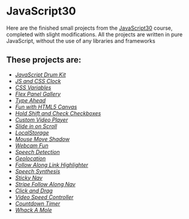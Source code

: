 # JavaScript30

Here are the finished small projects from the [JavaScript30](https://javascript30.com/) course, completed with slight modifications. All the projects are written in pure JavaScript, without the use of any libraries and frameworks

## These projects are:

- _[JavaScript Drum Kit](https://spormuv.github.io/js30/01-drumkit/)_
- _[JS and CSS Clock](https://spormuv.github.io/js30/02-clock/)_
- _[CSS Variables](https://spormuv.github.io/js30/03-css-variables/)_
- _[Flex Panel Gallery](https://spormuv.github.io/js30/05-image-gallery/)_
- _[Type Ahead](https://spormuv.github.io/js30/06-type-ahead/)_
- _[Fun with HTML5 Canvas](https://spormuv.github.io/js30/08-html5-canvas/)_
- _[Hold Shift and Check Checkboxes](https://spormuv.github.io/js30/10-hold-shift/)_
- _[Custom Video Player](https://spormuv.github.io/js30/11-video-player/)_
- _[Slide in on Scroll](https://spormuv.github.io/js30/13-slide-scroll/)_
- _[LocalStorage](https://spormuv.github.io/js30/15-local-storage/)_
- _[Mouse Move Shadow](https://spormuv.github.io/js30/16-text-shadow/)_
- _[Webcam Fun](https://spormuv.github.io/js30/19-webcam-fun/)_
- _[Speech Detection](https://spormuv.github.io/js30/20-speech-recognition/)_
- _[Geolocation](https://spormuv.github.io/js30/21-geolocation/)_
- _[Follow Along Link Highlighter](https://spormuv.github.io/js30/22-follow-along/)_
- _[Speech Synthesis](https://spormuv.github.io/js30/23-speech-synthesis/)_
- _[Sticky Nav](https://spormuv.github.io/js30/24-sticky-nav/)_
- _[Stripe Follow Along Nav](https://spormuv.github.io/js30/26-dropdown/)_
- _[Click and Drag](https://spormuv.github.io/js30/27-drag-to-scroll/)_
- _[Video Speed Controller](https://spormuv.github.io/js30/28-video-speed/)_
- _[Countdown Timer](https://spormuv.github.io/js30/29-timer/)_
- _[Whack A Mole](https://spormuv.github.io/js30/30-mole-game/)_
